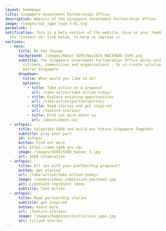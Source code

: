 ```yaml
---
layout: homepage
title: Singapore Government Partnerships Office
description: Website of the Singapore Government Partnerships Office.
image: /images/sgt_sgpo_logo_3-01.svg
permalink: /
notification: This is a beta version of the website. Give us your feedback at
  the 'Contact Us' link below, to help us improve it.
sections:
  - hero:
      title: Be the Change
      background: /images/About SGPO/Nov2024_MASTHEAD_SGPO.png
      subtitle: The Singapore Government Partnerships Office works with you -
        citizens, communities and organisations - to co-create solutions for a
        better Singapore
      dropdown:
        title: What would you like to do?
        options:
          - title: Take action on a proposal
            url: /take-action/take-action-today/
          - title: Explore existing opportunities
            url: /take-action/partnersportal/
          - title: Read stories and get inspired
            url: /feature-stories/
          - title: Find out more about us
            url: /about/about-us/
  - infopic:
      title: Celebrate SG60 and build our future Singapore Together
      subtitle: play your part
      id: infopic
      button: Find out more
      url: https://www.sg60.gov.sg/
      image: /images/SG60/SG60_banner_1.jpg
      alt: SG60 Celebration
  - infopic:
      title: All set with your partnership proposal?
      button: get started
      url: /take-action/take-action-today/
      image: /images/ideas_submission_masthead.jpg
      alt: Lightbulb represent ideas
      subtitle: Take Action
  - infopic:
      title: Read partnership stories
      subtitle: get inspired
      button: learn more
      url: /feature-stories/
      image: /images/happinessinitiatives_sgpo.jpg
      alt: Citizen Stories
---
```

